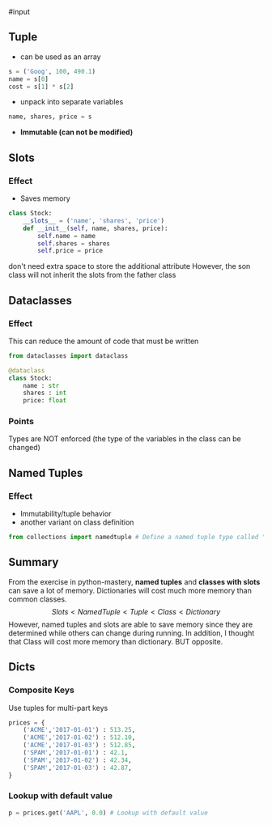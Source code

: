 #input 

## Tuple
- can be used as an array
```python
s = ('Goog', 100, 490.1)
name = s[0]
cost = s[1] * s[2]
```
- unpack into separate variables
```python
name, shares, price = s
```
- **Immutable (can not be modified)**

## Slots
### Effect
- Saves memory
```python
class Stock:
	__slots__ = ('name', 'shares', 'price')
	def __init__(self, name, shares, price):
		self.name = name
		self.shares = shares
		self.price = price
```
don't need extra space to store the additional attribute
However, the son class will not inherit the slots from the father class

## Dataclasses
### Effect
This can reduce the amount of code that must be written

```python
from dataclasses import dataclass

@dataclass
class Stock:
	name : str
	shares : int
	price: float
```

### Points
Types are NOT enforced (the type of the variables in the class can be changed)

## Named Tuples
### Effect
- Immutability/tuple behavior
- another variant on class definition

```python
from collections import namedtuple # Define a named tuple type called "Point" with fields "x" and "y" Point = namedtuple('Point', 'x y')
```

## Summary
From the exercise in python-mastery, **named tuples** and **classes with slots** can save a lot of memory. Dictionaries will cost much more memory than common classes.
$$
Slots < NamedTuple < Tuple < Class < Dictionary
$$
However, named tuples and slots are able to save memory since they are determined while others can change during running. In addition, I thought that Class will cost more memory than dictionary. BUT opposite.

## Dicts
### Composite Keys
Use tuples for multi-part keys
```python
prices = {
	('ACME','2017-01-01') : 513.25,
	('ACME','2017-01-02') : 512.10,
	('ACME','2017-01-03') : 512.85,
	('SPAM','2017-01-01') : 42.1,
	('SPAM','2017-01-02') : 42.34,
	('SPAM','2017-01-03') : 42.87,
}
```

### Lookup with default value
```python
p = prices.get('AAPL', 0.0) # Lookup with default value
```
